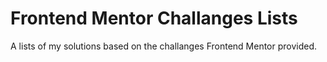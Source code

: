 
# Frontend Mentor Challanges Lists

A lists of my solutions based on the challanges Frontend Mentor provided.

